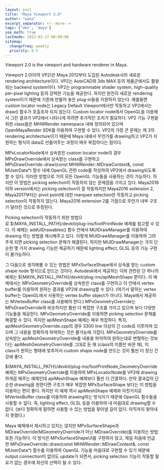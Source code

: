 ```yaml
---
layout: post
title: "Maya Viewport 2.0"
author: "wano"
excerpt_separator: <!--more-->
tags: ['dev', 'maya']
use_math: true
lastmode: 2023-03-27 00:00:00
sitemap:
  changefreq: weekly
  priority: 0.5
---
```


Viewport 2.0 is the viewport and hardware renderer in Maya.<!--more-->

Viewport 2.0(이하 VP2)은 Maya 2012부터 도입된 Autodesk사의 새로운 rendering architecture이다. VP2는 AutoCAD와 3ds MAX 등의 제품군에서도 활용되는 backend system이다. VP2는 programmable shader system, high-quality per-pixel lighting 등의 강력한 기능을 제공한다. 하지만 완전히 새로운 rendering system이기 때문에 기존에 만들어 놓은 plug-in들을 지원하지 않는다. 예를들면 custom locator node는 Legacy Default Viewport에서만 작동하고 VP2에서는 draw() 함수가 호출조차 되지 않는다. Custom locator node에서 OpenGL을 이용해서 그린 결과가 VP2에서 나타나게 하려면 추가적인 조치가 필요하다. VP2 기능 구현을 위한 class들은 MHWRender namespace 내에 정의되어 있으며 OpenMayaRender SDK를 이용하여 구현할 수 있다. VP2의 가장 큰 문제는 제 3의 rendering architecture이기 때문에 Maya 내에서 무언가를 drawing하고 VP2가 지원하는 형식의 data로 만들어주는 과정이 매우 복잡하다는 점이다.

MPxLocatorNode에서 상속받은 custom locator node의 경우 MPxDrawOverride에서 상속받는 class를 구현하고 MPxDrawOverride::draw(const MHWRender::MDrawContext&, const MUserData*) 함수 내에 OpenGL 관련 code를 작성하여 VP2에서 drawing되도록 할 수 있다. 이러한 방법으로 거의 모든 OpenGL 기능들을 사용하는 것이 가능하다. 하지만 이 방법은 picking selection이 작동하지 않는 문제점을 가지고 있다. Maya2016 이하 version에서는 picking selection이 잘 작동하지만 Maya2016 extension 2, Maya2017부터는 pivot point에 대한 marquee selection만 작동하고 picking selection이 작동하지 않는다. Maya2016 extension 2를 기점으로 무언가 내부 구조가 달라진 것으로 추정된다.

Picking selection이 작동하기 위한 방법으로 ${MAYA_INSTALL_PATH}/devkit/plug-ins/footPrintNode 예제를 참고할 수 있다. 이 예제는 addUIDrawables() 함수 안에서 MUIDrawManager를 이용하여 drawing 하는 방법을 제시해주고 있다. 이렇게 MUIDrawManager를 이용하여 그려주게 되면 picking selection 문제가 해결된다. 하지만 MUIDrawManager는 극히 단순한 몇 가지 drawing 기능만 제공하기 때문에 lighting effect, GLSL 등의 기능 구현이 불가능하다.

그 다음으로 생각해볼 수 있는 방법은 MPxSurfaceShape에서 상속을 받는 custom shape node 형식으로 만드는 것이다. Autodesk에서 제공하는 이와 관련된 단 하나의 예제는 ${MAYA_INSTALL_PATH}/devkit/plug-ins/apiMeshShape 뿐이다. 이 예제에서는 MPxGeometryOverride를 상속받은 class를 구현하고 이 안에서 vertex buffer를 이용하여 원하는 결과를 VP2에 drawing할 수 있다. (여기서 말하는 vertex buffer는 OpenGL에서 사용하는 vertex buffer object가 아니다. Maya에서 제공하는 MVertexBuffer class를 사용해야 한다.) MPxGeometryOverride는 MPxDrawOverride와 비슷하지만 훨씬 더 복잡한 구조를 가지고 있으며 보다 다양한 기능들을 제공한다. MPxGeometryOverride를 이용하면 picking selection 문제를 해결할 수 있다. 하지만 apiMeshShape 예제는 매우 복잡하다. 특히, apiMeshGeometryOverride.cpp의 경우 3300 line 이상의 긴 code로 이루어져 있으며 그 내용을 정확하게 파악하는 것은 불가능에 가깝다. MPxGeometryOverride를 상속받는 apiMeshGeometryOverride를 내용을 파악하여 원하는대로 변형하는 것보다는 apiMeshGeometryOverride를 그대로 둔 채 (class의 이름만 바꾼 채), 이 class가 원하는 형태에 맞추어서 custom shape node를 만드는 것이 훨씬 더 정신 건강에 좋다.

${MAYA_INSTALL_PATH}/devkit/plug-ins/footPrintNode_GeometryOverride 예제는 MPxGeometryOverride를 이용하여 MPxLocatorNode를 VP2에 drawing하게끔 해주는 예제인데 apiMeshShape 예제보다 훨씬 더 간결하다. 만약 결과값의 단순한 drawing을 원한다면 구조가 매우 복잡한 MPxSurfaceShape 보다는 이 방법을 이용하는 편이 좋다. 하지만 이 예제 역시 apiMeshShape 예제와 마찬가지로 MVertexBuffer class를 이용하여 drawing하는 방식이기 때문에 OpenGL 함수들을 사용할 수 없다. 즉, lighting effect, GLSL 등을 이용하여 내 마음대로 drawing할 수 없다. (보다 정확하게 말하면 사용할 수 있는 방법을 찾아낼 길이 없다. 아직까지 찾아내지 못했다.)

Maya 예제에서 제시하고 있지는 않지만 MPxSurfaceShape과 MDrawOverride(MGeometryOverride가 아닌 MDrawOverride)를 이용하는 방법 또한 가능하다. 이 방식은 MPxSurfaceShapeUI를 구현하지 않고, 제일 처음에 언급한 MPxDrawOverride::draw(const MHWRender::MDrawContext&, const MUserData*) 함수를 이용하여 OpenGL 기능을 마음대로 구현할 수 있기 때문에 output connection이 없이도 update가 되면서, picking selection 기능이 작동할 필요가 없는 경우에 최선의 선택이 될 수 있다.
